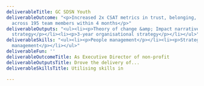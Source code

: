 ```yaml
---
deliverableTitle: GC SDSN Youth
deliverableOutcome: "<p>Increased 2x CSAT metrics in trust, belonging, and motivation
  across 195 team members within 4 months</p>"
deliverableOutputs: "<ul><li><p>Theory of change &amp; Impact narrative 3-year organisational
  strategy</p></li><li><p>3-year organisational strategy</p></li></ul>"
deliverableSkills: "<ul><li><p>People management</p></li><li><p>Strategy &amp; Operations</p></li><li><p>Change
  management</p></li></ul>"
deliverableFun: ''
deliverableOutcomeTitle: As Executive Director of non-profit
deliverableOutputsTitle: Drove the delivery of...
deliverableSkillsTitle: Utilising skills in

---
```

